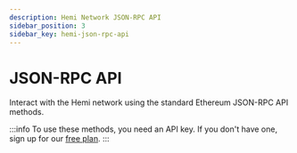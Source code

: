 ```yaml
---
description: Hemi Network JSON-RPC API
sidebar_position: 3
sidebar_key: hemi-json-rpc-api
---
```


# JSON-RPC API

Interact with the Hemi network using the standard Ethereum JSON-RPC API methods.

:::info
To use these methods, you need an API key. If you don't have one, sign up for our [free plan](https://app.infura.io/register?utm_source=docs).
:::